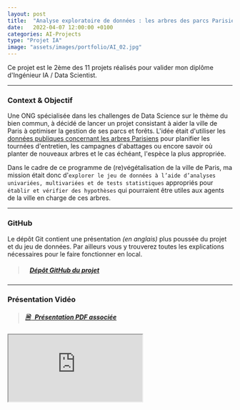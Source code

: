 ```yaml
---
layout: post
title:  "Analyse exploratoire de données : les arbres des parcs Parisiens"
date:   2022-04-07 12:00:00 +0100
categories: AI-Projects
type: "Projet IA"
image: "assets/images/portfolio/AI_02.jpg"
---
```


Ce projet est le 2ème des 11 projets réalisés pour valider mon diplôme d'Ingénieur IA / Data Scientist.

---
### Context & Objectif

Une ONG spécialisée dans les challenges de Data Science sur le thème du bien commun, à décidé de lancer un projet consistant à aider la ville de Paris à optimiser la gestion de ses parcs et forêts. L'idée était d'utiliser les [données publiques concernant les arbres Parisiens](https://opendata.paris.fr/explore/dataset/les-arbres/map/?dataChart=eyJxdWVyaWVzIjpbeyJjb25maWciOnsiZGF0YXNldCI6Imxlcy1hcmJyZXMiLCJvcHRpb25zIjp7fX0sImNoYXJ0cyI6W3siYWxpZ25Nb250aCI6dHJ1ZSwidHlwZSI6ImNvbHVtbiIsImZ1bmMiOiJBVkciLCJ5QXhpcyI6ImlkYmFzZSIsInNjaWVudGlmaWNEaXNwbGF5Ijp0cnVlLCJjb2xvciI6IiMwMDMzNjYifV0sInhBeGlzIjoidHlwZWVtcGxhY2VtZW50IiwibWF4cG9pbnRzIjo1MCwic29ydCI6IiJ9XSwidGltZXNjYWxlIjoiIiwiZGlzcGxheUxlZ2VuZCI6dHJ1ZSwiYWxpZ25Nb250aCI6dHJ1ZX0%3D&disjunctive.typeemplacement&disjunctive.arrondissement&disjunctive.libellefrancais&disjunctive.genre&disjunctive.espece&disjunctive.varieteoucultivar&disjunctive.stadedeveloppement&disjunctive.remarquable&location=13,48.86844,2.30945&basemap=jawg.streets) pour planifier les tournées d'entretien, les campagnes d'abattages ou encore savoir où planter de nouveaux arbres et le cas échéant, l'espèce la plus appropriée.

Dans le cadre de ce programme de (re)végétalisation de la ville de Paris, ma mission était donc d'`explorer le jeu de données à l’aide d’analyses univariées, multivariées et de tests statistiques` appropriés pour `établir et vérifier des hypothèses` qui pourraient être utiles aux agents de la ville en charge de ces arbres.

---
### GitHub
Le dépôt Git contient une présentation *(en anglais)* plus poussée du projet et du jeu de données. Par ailleurs vous y trouverez toutes les explications nécessaires pour le faire fonctionner en local.

> ##### <ico class="ti-github"></ico>&nbsp;&nbsp; <a href='https://github.com/Valkea/OC_AI_02' target='_blank'>Dépôt GitHub du projet</a>

---
### Présentation Vidéo

> ##### <a href='{{site.baseurl}}/assets/pdf/AI_P02.pdf' target='_blank'><ico><b>🗎 </b></ico>&nbsp;&nbsp;Présentation PDF associée</a>

<iframe class='youtube_video' src="https://www.youtube-nocookie.com/embed/aQeu3_AUbDk" title="YouTube video player" allow="accelerometer; autoplay; clipboard-write; encrypted-media; gyroscope; picture-in-picture" allowfullscreen></iframe>
